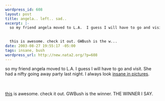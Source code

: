```yaml
--- 
wordpress_id: 608
layout: post
title: angela.. left.. sad..
excerpt: |-
  so my friend angela moved to L.A.  I guess I will have to go and visit. She had a nifty going away party last night. I always look insane in pictures.
  
  
  this is awesome. check it out. GWBush is the w...
date: 2003-08-27 19:55:17 -05:00
tags: insane, bush
wordpress_url: http://new.nata2.org/?p=608
---
```

so my friend angela moved to L.A.  I guess I will have to go and visit. She had a nifty going away party last night. I always look <a href="http://www.nata2.info/?path=pictures%2F%2Fparties%2Fangelas_going_away_party_aug_03">insane in pictures</a>.


<br/><br/><a href="http://www.washingtonmonthly.com/features/2003/0309.mendacity-experts.html">this</a> is awesome. check it out. GWBush is the winner. THE WINNER I SAY.
